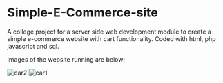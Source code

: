# Simple-E-Commerce-site
A college project for a server side web development module to create a simple e-commerce website with cart functionality. Coded with html, php javascript and sql.

Images of the website running are below:

![car2](https://user-images.githubusercontent.com/18463774/27202477-b4e45076-5219-11e7-96c5-b73c92724af2.JPG)
![car1](https://user-images.githubusercontent.com/18463774/27202478-b4e51600-5219-11e7-847d-8528477b504b.JPG)
